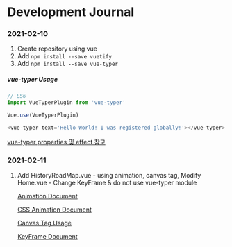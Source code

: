 # Development Journal



### 2021-02-10

1. Create repository using vue
2. Add `npm install --save vuetify`
3. Add `npm install --save vue-typer`





##### vue-typer Usage

```main.js
// ES6
import VueTyperPlugin from 'vue-typer'

Vue.use(VueTyperPlugin)

<vue-typer text='Hello World! I was registered globally!'></vue-typer>
```

[vue-typer properties 및 effect 참고](https://www.npmjs.com/package/vue-typer)



### 2021-02-11

1. Add HistoryRoadMap.vue - using animation, canvas tag, Modify Home.vue - Change KeyFrame & do not use vue-typer module

   [Animation Document](https://developer.mozilla.org/ko/docs/Web/API/AnimationEvent)

   [CSS Animation Document](https://developer.mozilla.org/ko/docs/Web/CSS/CSS_Animations/Using_CSS_animations)

   [Canvas Tag Usage](https://www.w3schools.com/tags/tag_canvas.asp)

   [KeyFrame Document](https://developer.mozilla.org/ko/docs/Web/CSS/@keyframes)

